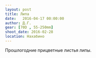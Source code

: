 ```yaml
---
layout: post
title: Липа
date:   2016-04-17 00:00:00
author: Д.Г.
gear: [70D , 55-250mm]
shoot_date: 2016-02-28
location: Нахабино
---
```


Прошлогодние прицветные листья липы.
